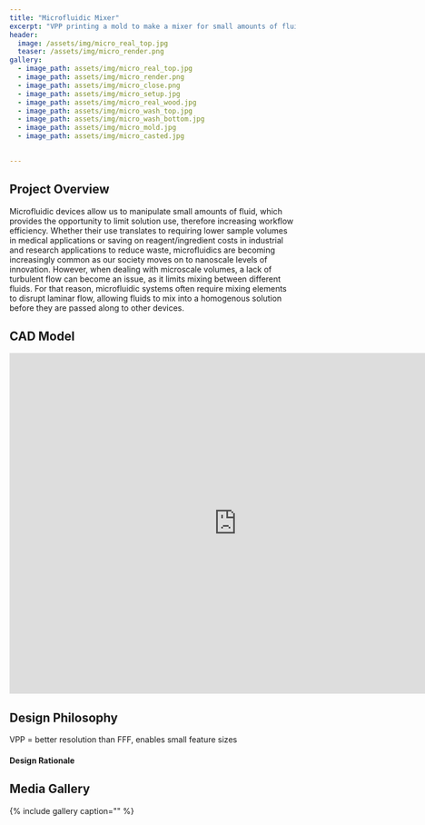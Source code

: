 ```yaml
---
title: "Microfluidic Mixer"
excerpt: "VPP printing a mold to make a mixer for small amounts of fluid."
header:
  image: /assets/img/micro_real_top.jpg
  teaser: /assets/img/micro_render.png
gallery:
  - image_path: assets/img/micro_real_top.jpg
  - image_path: assets/img/micro_render.png
  - image_path: assets/img/micro_close.png
  - image_path: assets/img/micro_setup.jpg
  - image_path: assets/img/micro_real_wood.jpg
  - image_path: assets/img/micro_wash_top.jpg
  - image_path: assets/img/micro_wash_bottom.jpg
  - image_path: assets/img/micro_mold.jpg
  - image_path: assets/img/micro_casted.jpg

   
---
```


## Project Overview
Microfluidic devices allow us to manipulate small amounts of fluid, which provides the opportunity to limit solution use, therefore increasing workflow efficiency. Whether their use translates to requiring lower sample volumes in medical applications or saving on reagent/ingredient costs in industrial and research applications to reduce waste, microfluidics are becoming increasingly common as our society moves on to nanoscale levels of innovation. However, when dealing with microscale volumes, a lack of turbulent flow can become an issue, as it limits mixing between different fluids. For that reason, microfluidic systems often require mixing elements to disrupt laminar flow, allowing fluids to mix into a homogenous solution before they are passed along to other devices.

## CAD Model

<iframe src="https://vanderbilt643.autodesk360.com/shares/public/SH512d4QTec90decfa6ee81113fbbbeb1d45?mode=embed" width="800" height="600" allowfullscreen="true" webkitallowfullscreen="true" mozallowfullscreen="true"  frameborder="0"></iframe>

## Design Philosophy 
VPP = better resolution than FFF, enables small feature sizes

#### Design Rationale


## Media Gallery

{% include gallery caption="" %}
